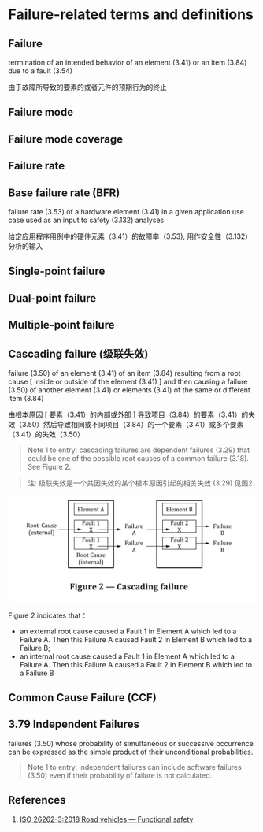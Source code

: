 # Failure-related terms and definitions

## Failure

termination of an intended behavior of an element \(3.41\) or an item \(3.84\) due to a fault \(3.54\)

由于故障所导致的要素的或者元件的预期行为的终止



## Failure mode



## Failure mode coverage

## Failure rate

## Base failure rate \(BFR\)

failure rate \(3.53\) of a hardware element \(3.41\) in a given application use case used as an input to safety \(3.132\) analyses 

给定应用程序用例中的硬件元素（3.41）的故障率（3.53\), 用作安全性（3.132）分析的输入

## Single-point failure

## Dual-point failure

## Multiple-point failure

## Cascading failure \(级联失效\)

failure \(3.50\) of an element \(3.41\) of an item \(3.84\) resulting from a root cause \[ inside or outside of the element \(3.41\) \] and then causing a failure \(3.50\) of another element \(3.41\) or elements \(3.41\) of the same or different item \(3.84\)

由根本原因 \[ 要素（3.41）的内部或外部 \] 导致项目（3.84）的要素（3.41）的失效（3.50）然后导致相同或不同项目（3.84）的一个要素（3.41）或多个要素（3.41）的失效（3.50）

> Note 1 to entry: cascading failures are dependent failures \(3.29\) that could be one of the possible root causes of a common failure \(3.18\). See Figure 2.

> 注: 级联失效是一个共因失效的某个根本原因引起的相关失效 \(3.29\) 见图2

![](../.gitbook/assets/wechatimg402.png)

Figure 2 indicates that：

* an external root cause caused a Fault 1 in Element A which led to a Failure A. Then this Failure A caused Fault 2 in Element B which led to a Failure B;
* an internal root cause caused a Fault 1 in Element A which led to a Failure A. Then this Failure A caused a Fault 2 in Element B which led to a Failure B

## Common Cause Failure \(CCF\)

## 3.79 Independent Failures

failures \(3.50\) whose probability of simultaneous or successive occurrence can be expressed as the simple product of their unconditional probabilities.

> Note 1 to entry: independent failures can include software failures \(3.50\) even if their probability of failure is not calculated.



## References

1. [ISO 26262-3:2018 Road vehicles — Functional safety ](https://www.iso.org/standard/68383.html)

